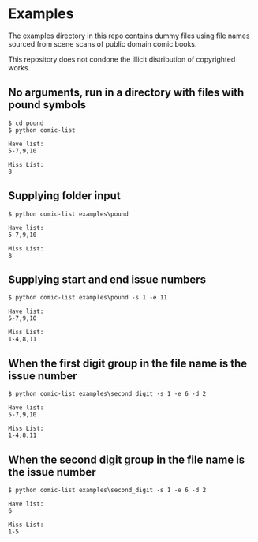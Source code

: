 # Examples

The examples directory in this repo contains dummy files using file names sourced from scene scans of public domain comic books.

This repository does not condone the illicit distribution of copyrighted works.

## No arguments, run in a directory with files with pound symbols

```
$ cd pound
$ python comic-list

Have list:
5-7,9,10

Miss List:
8
```

## Supplying folder input

```
$ python comic-list examples\pound

Have list:
5-7,9,10

Miss List:
8
```

## Supplying start and end issue numbers

```
$ python comic-list examples\pound -s 1 -e 11

Have list:
5-7,9,10

Miss List:
1-4,8,11
```

## When the first digit group in the file name is the issue number

```
$ python comic-list examples\second_digit -s 1 -e 6 -d 2

Have list:
5-7,9,10

Miss List:
1-4,8,11
```

## When the second digit group in the file name is the issue number

```
$ python comic-list examples\second_digit -s 1 -e 6 -d 2

Have list:
6

Miss List:
1-5
```